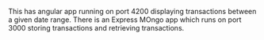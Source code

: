 This has angular app running on port 4200 displaying transactions between a given date range.
There is an Express MOngo app which runs on port 3000 storing transactions and retrieving transactions.
